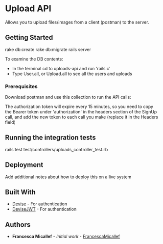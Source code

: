# Upload API

Allows you to upload files/images from a client (postman) to the server. 

## Getting Started

rake db:create
rake db:migrate
rails server

To examine the DB contents:
* In the terminal cd to uploads-api and run 'rails c'
* Type User.all, or Upload.all to see all the users and uploads

### Prerequisites

Download postman and use this collection to run the API calls:

The authorization token will expire every 15 minutes, so you need to copy the Bearer token under 'authorization' in the headers section of the SignUp call,
and add the new token to each call you make (replace it in the Headers field)

## Running the integration tests

rails test test/controllers/uploads_controller_test.rb

## Deployment

Add additional notes about how to deploy this on a live system

## Built With

* [Devise](https://github.com/plataformatec/devise) - For authentication
* [DeviseJWT](https://github.com/waiting-for-dev/devise-jwt) - For authentication

## Authors

* **Francesca Micallef** - *Initial work* - [FrancescaMicallef](https://github.com/fran96)


